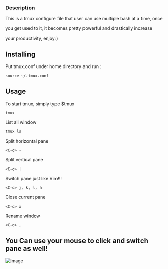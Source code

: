 ### Description

This is a tmux configure file that user can use multiple bash at a time, once

you get used to it, it becomes pretty powerful and drastically increase

your productivity, enjoy:)

## Installing

Put tmux.conf under home directory and run :

```
source ~/.tmux.conf
```

## Usage

To start tmux, simply type $tmux
```
tmux
```

List all window
```
tmux ls
```

Split horizontal pane
```
<C-o> -
```

Split vertical pane
```
<C-o> |
```

Switch pane just like Vim!!!
```
<C-o> j, k, l, h
```

Close current pane
```
<C-o> x
```

Rename window
```
<C-o> ,
```

## You Can use your mouse to click and switch pane as well!
![image](https://github.com/breezekiller789/Tmux-Config-File/blob/master/Tmux_Demo_Vim_Like.gif)
